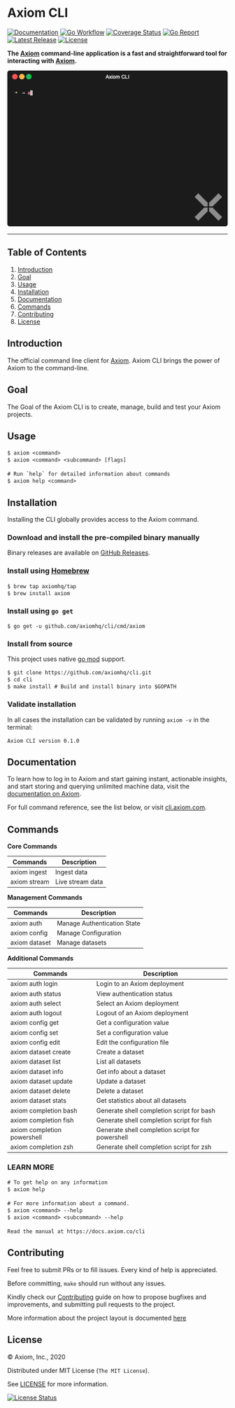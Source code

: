 # Axiom CLI

[![Documentation][docs_badge]][docs]
[![Go Workflow][go_workflow_badge]][go_workflow]
[![Coverage Status][coverage_badge]][coverage]
[![Go Report][report_badge]][report]
[![Latest Release][release_badge]][release]
[![License][license_badge]][license]

**The [Axiom](https://axiom.co) command-line application is a fast and
straightforward tool for interacting with [Axiom](https://axiom.co).**

<p align="center"><img src=".github/img/demo.gif?raw=true"/></p>

---

## Table of Contents

1. [Introduction](#introduction)
1. [Goal](#Goal)
1. [Usage](#usage)
1. [Installation](#installation)
1. [Documentation](#documentation)
1. [Commands](#commands)
1. [Contributing](#contributing)
1. [License](#license)

## Introduction

The official command line client for [Axiom](https://www.axiom.co/). Axiom CLI
brings the power of Axiom to the command-line. 

## Goal

The Goal of the Axiom CLI is to create, manage, build and test your Axiom
projects. 

## Usage

```shell
$ axiom <command> 
$ axiom <command> <subcommand> [flags]

# Run `help` for detailed information about commands
$ axiom help <command>
```

## Installation

Installing the CLI globally provides access to the Axiom command.

### Download and install the pre-compiled binary manually

Binary releases are available on
[GitHub Releases](https://github.com/axiomhq/cli/releases/latest).

### Install using [Homebrew](https://brew.sh)

```shell
$ brew tap axiomhq/tap
$ brew install axiom
```

### Install using `go get`

```shell
$ go get -u github.com/axiomhq/cli/cmd/axiom
```

### Install from source

This project uses native
[go mod](https://golang.org/cmd/go/#hdr-Module_maintenance) support.

```shell
$ git clone https://github.com/axiomhq/cli.git
$ cd cli
$ make install # Build and install binary into $GOPATH
```

### Validate installation

In all cases the installation can be validated by running `axiom -v` in the
terminal:

```shell
Axiom CLI version 0.1.0
```

## Documentation

To learn how to log in to Axiom and start gaining instant, actionable insights,
and start storing and querying unlimited machine data, visit the
[documentation on Axiom](https://docs.axiom.co/).

For full command reference, see the list below, or visit
[cli.axiom.com](https://docs.axiom.co/getting-started/index.html).

## Commands

**Core Commands**

| Commands     | Description      |
| ------------ | ---------------- |
| axiom ingest | Ingest data      |
| axiom stream | Live stream data |

**Management Commands**

| Commands              | Description                    |
| --------------------- | ------------------------------ |
| axiom auth            | Manage Authentication State    |
| axiom config          | Manage Configuration           |
| axiom dataset         | Manage datasets                |

**Additional Commands**

| Commands                    | Description                                     |
| --------------------------- | ----------------------------------------------- |
| axiom auth login            | Login to an Axiom deployment                    |
| axiom auth status           | View authentication status                      |
| axiom auth select           | Select an Axiom deployment                      |
| axiom auth logout           | Logout of an Axiom deployment                   |
| axiom config get            | Get a configuration value                       |
| axiom config set            | Set a configuration value                       |
| axiom config edit           | Edit the configuration file                     |
| axiom dataset create        | Create a dataset                                |
| axiom dataset list          | List all datasets                               |
| axiom dataset info          | Get info about a dataset                        |
| axiom dataset update        | Update a dataset                                |
| axiom dataset delete        | Delete a dataset                                |
| axiom dataset stats         | Get statistics about all datasets               |
| axiom completion bash       | Generate shell completion script for bash       |
| axiom completion fish       | Generate shell completion script for fish       |
| axiom completion powershell | Generate shell completion script for powershell |
| axiom completion zsh        | Generate shell completion script for zsh        |

### LEARN MORE

```shell
# To get help on any information
$ axiom help

# For more information about a command.
$ axiom <command> --help
$ axiom <command> <subcommand> --help

Read the manual at https://docs.axiom.co/cli
```

## Contributing

Feel free to submit PRs or to fill issues. Every kind of help is appreciated. 

Before committing, `make` should run without any issues.

Kindly check our [Contributing](Contributing.md) guide on how to propose
bugfixes and improvements, and submitting pull requests to the project.

More information about the project layout is documented
[here](/.github/project-layout.md)

## License

&copy; Axiom, Inc., 2020

Distributed under MIT License (`The MIT License`).

See [LICENSE](LICENSE) for more information.

[![License Status][license_status_badge]][license_status]

<!-- Badges -->

[docs]: https://docs.axiom.co
[docs_badge]: https://img.shields.io/badge/docs-reference-blue.svg?style=flat-square
[godoc]: https://github.com/axiomhq/cli/axiom
[godoc_badge]: https://img.shields.io/badge/godoc-reference-blue.svg?style=flat-square&ghcache=unused
[go_workflow]: https://github.com/axiomhq/cli/actions?query=workflow%3Ago
[go_workflow_badge]: https://img.shields.io/github/workflow/status/axiomhq/cli/go?style=flat-square&ghcache=unused
[coverage]: https://codecov.io/gh/axiomhq/cli
[coverage_badge]: https://img.shields.io/codecov/c/github/axiomhq/cli.svg?style=flat-square&ghcache=unused
[report]: https://goreportcard.com/report/github.com/axiomhq/cli
[report_badge]: https://goreportcard.com/badge/github.com/axiomhq/cli?style=flat-square&ghcache=unused
[release]: https://github.com/axiomhq/cli/releases/latest
[release_badge]: https://img.shields.io/github/release/axiomhq/cli.svg?style=flat-square&ghcache=unused
[license]: https://opensource.org/licenses/MIT
[license_badge]: https://img.shields.io/github/license/axiomhq/cli.svg?color=blue&style=flat-square&ghcache=unused
[license_status]: https://app.fossa.com/projects/git%2Bgithub.com%2Faxiomhq%2Fcli
[license_status_badge]: https://app.fossa.com/api/projects/git%2Bgithub.com%2Faxiomhq%2Fcli.svg?type=large&ghcache=unused
